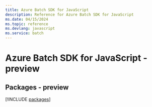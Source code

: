 ```yaml
---
title: Azure Batch SDK for JavaScript
description: Reference for Azure Batch SDK for JavaScript
ms.date: 04/15/2024
ms.topic: reference
ms.devlang: javascript
ms.service: batch
---
```

# Azure Batch SDK for JavaScript - preview
## Packages - preview
[!INCLUDE [packages](batch-index.md)]